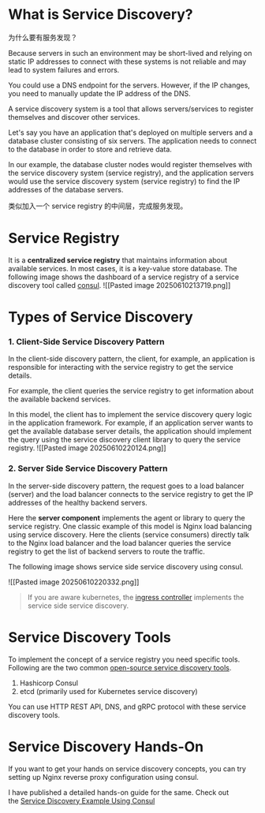 # What is Service Discovery?
为什么要有服务发现？

Because servers in such an environment may be short-lived and relying on static IP addresses to connect with these systems is not reliable and may lead to system failures and errors.

You could use a DNS endpoint for the servers. However, if the IP changes, you need to manually update the IP address of the DNS.

A service discovery system is a tool that allows servers/services to register themselves and discover other services.

Let's say you have an application that's deployed on multiple servers and a database cluster consisting of six servers. The application needs to connect to the database in order to store and retrieve data.

In our example, the database cluster nodes would register themselves with the service discovery system (service registry), and the application servers would use the service discovery system (service registry) to find the IP addresses of the database servers.

类似加入一个 service registry 的中间层，完成服务发现。

# Service Registry
It is a **centralized service registry** that maintains information about available services. In most cases, it is a key-value store database. The following image shows the dashboard of a service registry of a service discovery tool called [consul](https://www.consul.io/?ref=devopscube.com).
![[Pasted image 20250610213719.png]]

# Types of Service Discovery
### 1. Client-Side Service Discovery Pattern
In the client-side discovery pattern, the client, for example, an application is responsible for interacting with the service registry to get the service details.

For example, the client queries the service registry to get information about the available backend services.

In this model, the client has to implement the service discovery query logic in the application framework. For example, if an application server wants to get the available database server details, the application should implement the query using the service discovery client library to query the service registry.
![[Pasted image 20250610220124.png]]

### 2. Server Side Service Discovery Pattern
In the server-side discovery pattern, the request goes to a load balancer (server) and the load balancer connects to the service registry to get the IP addresses of the healthy backend servers.

Here the **server component** implements the agent or library to query the service registry. One classic example of this model is Nginx load balancing using service discovery. Here the clients (service consumers) directly talk to the Nginx load balancer and the load balancer queries the service registry to get the list of backend servers to route the traffic.

The following image shows service side service discovery using consul.

![[Pasted image 20250610220332.png]]
>If you are aware kubernetes, the [ingress controller](https://devopscube.com/kubernetes-ingress-tutorial/) implements the service side service discovery.

# Service Discovery Tools
To implement the concept of a service registry you need specific tools. Following are the two common [open-source service discovery tools](https://devopscube.com/open-source-service-discovery/).

1. Hashicorp Consul
2. etcd (primarily used for Kubernetes service discovery)

You can use HTTP REST API, DNS, and gRPC protocol with these service discovery tools.

# Service Discovery Hands-On
If you want to get your hands on service discovery concepts, you can try setting up Nginx reverse proxy configuration using consul.

I have published a detailed hands-on guide for the same. Check out the [Service Discovery Example Using Consul](https://devopscube.com/service-discovery-example/)


